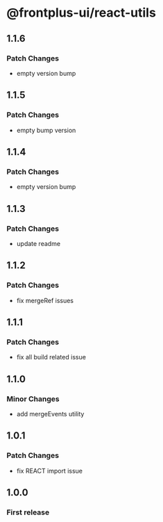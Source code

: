 # @frontplus-ui/react-utils

## 1.1.6

### Patch Changes

- empty version bump

## 1.1.5

### Patch Changes

- empty bump version

## 1.1.4

### Patch Changes

- empty version bump

## 1.1.3

### Patch Changes

- update readme

## 1.1.2

### Patch Changes

- fix mergeRef issues

## 1.1.1

### Patch Changes

- fix all build related issue

## 1.1.0

### Minor Changes

- add mergeEvents utility

## 1.0.1

### Patch Changes

- fix REACT import issue

## 1.0.0

### First release
